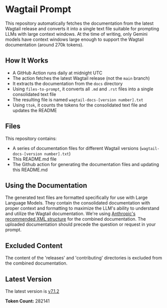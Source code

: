 # Wagtail Prompt

This repository automatically fetches the documentation from the latest Wagtail release and converts it into a single text file suitable for prompting LLMs with large context windows. At the time of writing, only Gemini models have context windows large enough to support the Wagtail documentation (around 270k tokens).

## How It Works

- A GitHub Action runs daily at midnight UTC
- The action fetches the latest Wagtail release (not the `main` branch)
- It extracts the documentation from the `docs` directory
- Using `files-to-prompt`, it converts all `.md` and `.rst` files into a single consolidated text file
- The resulting file is named `wagtail-docs-[version number].txt`
- Using `ttok`, it counts the tokens for the consolidated text file and updates the README

## Files

This repository contains:

- A series of documentation files for different Wagtail versions (`wagtail-docs-[version number].txt`)
- This README.md file
- The Github action for generating the documentation files and updating this README.md

## Using the Documentation

The generated text files are formatted specifically for use with Large Language Models. They contain the consolidated documentation with proper context and formatting to maximize the LLM's ability to understand and utilize the Wagtail documentation. We're using [Anthropic's recommended XML structure](https://docs.anthropic.com/en/docs/build-with-claude/prompt-engineering/long-context-tips) for the combined documentation. The uploaded documentation should precede the question or request in your prompt.

## Excluded Content

The content of the 'releases' and 'contributing' directories is excluded from the combined documentation.

## Latest Version

The latest version is [v7.1.2](./wagtail-docs-v7.1.2.txt)

**Token Count:** 282141